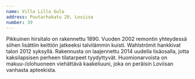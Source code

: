 ```yaml
---
name: Villa Lilla Gula
address: Puutarhakatu 20, Loviisa
number: 39
---
```

Pikkuinen hirsitalo on rakennettu 1890. Vuoden 2002 remontin yhteydessä siihen lisättiin keittiön jatkeeksi talvilämmin kuisti. Wahlströmit hankkivat talon 2012 syksyllä. Rakennusta on laajennettu 2014 uudella lisäosalla, jotta kaksilapsisen perheen tilatarpeet tyydyttyvät. Huomionarvoista on makuu-/olohuoneen viehättävä kaakeliuuni, joka on peräisin Loviisan vanhasta apteekista.